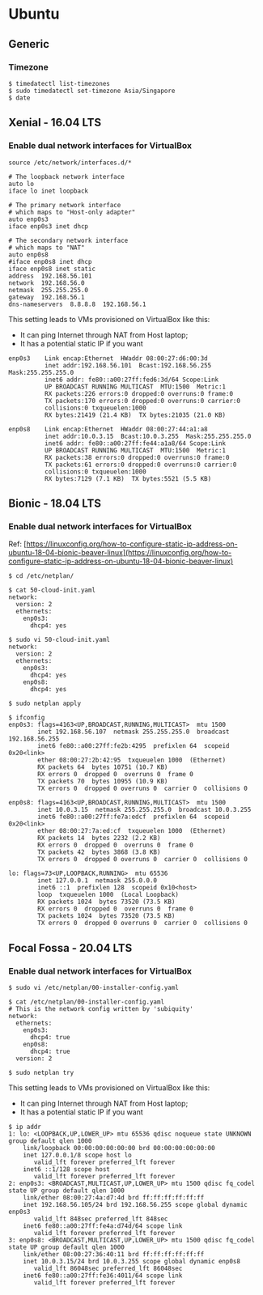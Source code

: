 # Ubuntu

## Generic

### Timezone

```text
$ timedatectl list-timezones
$ sudo timedatectl set-timezone Asia/Singapore
$ date
```

## Xenial - 16.04 LTS

### Enable dual network interfaces for VirtualBox

```text
source /etc/network/interfaces.d/*

# The loopback network interface
auto lo
iface lo inet loopback

# The primary network interface
# which maps to "Host-only adapter"
auto enp0s3
iface enp0s3 inet dhcp

# The secondary network interface
# which maps to "NAT"
auto enp0s8
#iface enp0s8 inet dhcp
iface enp0s8 inet static
address  192.168.56.101
network  192.168.56.0
netmask  255.255.255.0
gateway  192.168.56.1
dns-nameservers  8.8.8.8  192.168.56.1
```

This setting leads to VMs provisioned on VirtualBox like this:

* It can ping Internet through NAT from Host laptop;
* It has a potential static IP if you want

```text
enp0s3    Link encap:Ethernet  HWaddr 08:00:27:d6:00:3d
          inet addr:192.168.56.101  Bcast:192.168.56.255  Mask:255.255.255.0
          inet6 addr: fe80::a00:27ff:fed6:3d/64 Scope:Link
          UP BROADCAST RUNNING MULTICAST  MTU:1500  Metric:1
          RX packets:226 errors:0 dropped:0 overruns:0 frame:0
          TX packets:170 errors:0 dropped:0 overruns:0 carrier:0
          collisions:0 txqueuelen:1000
          RX bytes:21419 (21.4 KB)  TX bytes:21035 (21.0 KB)

enp0s8    Link encap:Ethernet  HWaddr 08:00:27:44:a1:a8
          inet addr:10.0.3.15  Bcast:10.0.3.255  Mask:255.255.255.0
          inet6 addr: fe80::a00:27ff:fe44:a1a8/64 Scope:Link
          UP BROADCAST RUNNING MULTICAST  MTU:1500  Metric:1
          RX packets:38 errors:0 dropped:0 overruns:0 frame:0
          TX packets:61 errors:0 dropped:0 overruns:0 carrier:0
          collisions:0 txqueuelen:1000
          RX bytes:7129 (7.1 KB)  TX bytes:5521 (5.5 KB)
```

## Bionic - 18.04 LTS

### Enable dual network interfaces for VirtualBox

Ref: [https://linuxconfig.org/how-to-configure-static-ip-address-on-ubuntu-18-04-bionic-beaver-linux](https://linuxconfig.org/how-to-configure-static-ip-address-on-ubuntu-18-04-bionic-beaver-linux)

```text
$ cd /etc/netplan/

$ cat 50-cloud-init.yaml
network:
  version: 2
  ethernets:
    enp0s3:
      dhcp4: yes

$ sudo vi 50-cloud-init.yaml
network:
  version: 2
  ethernets:
    enp0s3:
      dhcp4: yes
    enp0s8:
      dhcp4: yes

$ sudo netplan apply

$ ifconfig
enp0s3: flags=4163<UP,BROADCAST,RUNNING,MULTICAST>  mtu 1500
        inet 192.168.56.107  netmask 255.255.255.0  broadcast 192.168.56.255
        inet6 fe80::a00:27ff:fe2b:4295  prefixlen 64  scopeid 0x20<link>
        ether 08:00:27:2b:42:95  txqueuelen 1000  (Ethernet)
        RX packets 64  bytes 10751 (10.7 KB)
        RX errors 0  dropped 0  overruns 0  frame 0
        TX packets 70  bytes 10955 (10.9 KB)
        TX errors 0  dropped 0 overruns 0  carrier 0  collisions 0

enp0s8: flags=4163<UP,BROADCAST,RUNNING,MULTICAST>  mtu 1500
        inet 10.0.3.15  netmask 255.255.255.0  broadcast 10.0.3.255
        inet6 fe80::a00:27ff:fe7a:edcf  prefixlen 64  scopeid 0x20<link>
        ether 08:00:27:7a:ed:cf  txqueuelen 1000  (Ethernet)
        RX packets 14  bytes 2232 (2.2 KB)
        RX errors 0  dropped 0  overruns 0  frame 0
        TX packets 42  bytes 3868 (3.8 KB)
        TX errors 0  dropped 0 overruns 0  carrier 0  collisions 0

lo: flags=73<UP,LOOPBACK,RUNNING>  mtu 65536
        inet 127.0.0.1  netmask 255.0.0.0
        inet6 ::1  prefixlen 128  scopeid 0x10<host>
        loop  txqueuelen 1000  (Local Loopback)
        RX packets 1024  bytes 73520 (73.5 KB)
        RX errors 0  dropped 0  overruns 0  frame 0
        TX packets 1024  bytes 73520 (73.5 KB)
        TX errors 0  dropped 0 overruns 0  carrier 0  collisions 0
```

## Focal Fossa - 20.04 LTS

### Enable dual network interfaces for VirtualBox

```text
$ sudo vi /etc/netplan/00-installer-config.yaml

$ cat /etc/netplan/00-installer-config.yaml
# This is the network config written by 'subiquity'
network:
  ethernets:
    enp0s3:
      dhcp4: true
    enp0s8:
      dhcp4: true
  version: 2
  
$ sudo netplan try
```

This setting leads to VMs provisioned on VirtualBox like this:

* It can ping Internet through NAT from Host laptop;
* It has a potential static IP if you want

```text
$ ip addr
1: lo: <LOOPBACK,UP,LOWER_UP> mtu 65536 qdisc noqueue state UNKNOWN group default qlen 1000
    link/loopback 00:00:00:00:00:00 brd 00:00:00:00:00:00
    inet 127.0.0.1/8 scope host lo
       valid_lft forever preferred_lft forever
    inet6 ::1/128 scope host
       valid_lft forever preferred_lft forever
2: enp0s3: <BROADCAST,MULTICAST,UP,LOWER_UP> mtu 1500 qdisc fq_codel state UP group default qlen 1000
    link/ether 08:00:27:4a:d7:4d brd ff:ff:ff:ff:ff:ff
    inet 192.168.56.105/24 brd 192.168.56.255 scope global dynamic enp0s3
       valid_lft 848sec preferred_lft 848sec
    inet6 fe80::a00:27ff:fe4a:d74d/64 scope link
       valid_lft forever preferred_lft forever
3: enp0s8: <BROADCAST,MULTICAST,UP,LOWER_UP> mtu 1500 qdisc fq_codel state UP group default qlen 1000
    link/ether 08:00:27:36:40:11 brd ff:ff:ff:ff:ff:ff
    inet 10.0.3.15/24 brd 10.0.3.255 scope global dynamic enp0s8
       valid_lft 86048sec preferred_lft 86048sec
    inet6 fe80::a00:27ff:fe36:4011/64 scope link
       valid_lft forever preferred_lft forever
```

